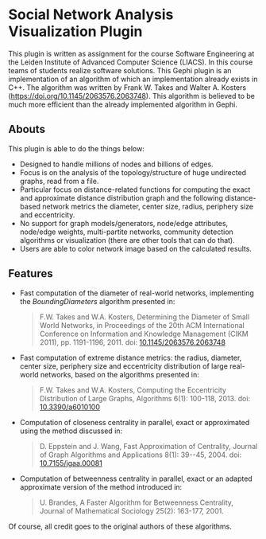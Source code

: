 # Social Network Analysis Visualization Plugin

This plugin is written as assignment for the course Software Engineering at the Leiden Institute of Advanced Computer Science (LIACS). In this course teams of students realize software solutions.
This Gephi plugin is an implementation of an algorithm of which an implementation already exists in C++. The algorithm was written by  Frank W. Takes and Walter A. Kosters (https://doi.org/10.1145/2063576.2063748). 
This algorithm is believed to be much more efficient than the already implemented algorithm in Gephi.


## Abouts

This plugin is able to do the things below: 
- Designed to handle millions of nodes and billions of edges.
- Focus is on the analysis of the topology/structure of huge undirected graphs, read from a file.
- Particular focus on distance-related functions for computing the exact and approximate distance distribution graph and the following distance-based network metrics the diameter, center size, radius, periphery size and eccentricity. 
- No support for graph models/generators, node/edge attributes, node/edge weights, multi-partite networks, community detection algorithms or visualization (there are other tools that can do that).
- Users are able to color network image based on the calculated results.

## Features

* Fast computation of the diameter of real-world networks, implementing the *BoundingDiameters* algorithm presented in:

  > F.W. Takes and W.A. Kosters, Determining the Diameter of Small World Networks, in Proceedings of the 20th ACM International Conference on Information and Knowledge Management (CIKM 2011), pp. 1191-1196, 2011. doi: [10.1145/2063576.2063748](http://dx.doi.org/10.1145/2063576.2063748)
  
* Fast computation of extreme distance metrics: the radius, diameter, center size, periphery size and eccentricity distribution of large real-world networks, based on the algorithms presented in:
 
  > F.W. Takes and W.A. Kosters, Computing the Eccentricity Distribution of Large Graphs, Algorithms 6(1): 100-118, 2013. doi: [10.3390/a6010100](http://dx.doi.org/10.3390/a6010100)

* Computation of closeness centrality in parallel, exact or approximated using the method discussed in:

  > D. Eppstein and J. Wang, Fast Approximation of Centrality, Journal of Graph Algorithms and Applications 8(1): 39--45, 2004. doi: [10.7155/jgaa.00081](http://dx.doi.org/10.7155/jgaa.00081)

* Computation of betweenness centrality in parallel, exact or an adapted approximate version of the method introduced in:

  > U. Brandes, A Faster Algorithm for Betweenness Centrality, Journal of Mathematical Sociology 25(2): 163-177, 2001.

Of course, all credit goes to the original authors of these algorithms. 